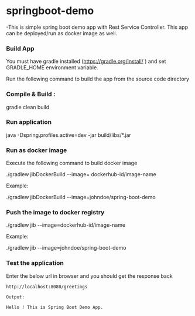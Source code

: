 # springboot-demo

-This is simple spring boot demo app with Rest Service Controller. This app can be deployed/run as docker image as well.

### Build App

You must have gradle installed (https://gradle.org/install/ ) and set GRADLE_HOME environment variable.

Run the following command to build the app from the source code directory

### Compile & Build :
gradle clean build

### Run application 
java  -Dspring.profiles.active=dev -jar build/libs/*.jar

### Run as docker image 

Execute the following command to build docker image 

./gradlew jibDockerBuild --image= dockerhub-id/image-name

Example:

./gradlew jibDockerBuild --image=johndoe/spring-boot-demo


### Push the image to docker registry

./gradlew jib --image=dockerhub-id/image-name

Example:

./gradlew jib --image=johndoe/spring-boot-demo

### Test the application 

Enter the below url in browser and you should get the response back

```
http://localhost:8080/greetings

Output:

Hello ! This is Spring Boot Demo App.
```


